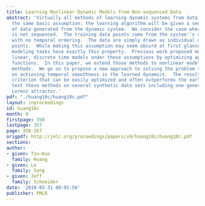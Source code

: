 ```yaml
---
title: Learning Nonlinear Dynamic Models from Non-sequenced Data
abstract: 'Virtually all methods of learning dynamic systems from data start from
  the same basic assumption: the learning algorithm will be given a sequence, or trajectory,
  of data generated from the dynamic system.  We consider the case where the data
  is not sequenced.  The training data points come from the system''s operation but
  with no temporal ordering.  The data are simply drawn as individual disconnected
  points.  While making this assumption may seem absurd at first glance, many scientific
  modeling tasks have exactly this property.  Previous work proposed methods for learning
  linear, discrete time models under these assumptions by optimizing approximate likelihood
  functions.  In this paper, we extend those methods to nonlinear models using kernel
  methods.  We go on to propose a new approach to solving the problem that focuses
  on achieving temporal smoothness in the learned dynamics.  The result is a convex
  criterion that can be easily optimized and often outperforms the earlier methods.  We
  test these methods on several synthetic data sets including one generated from the
  Lorenz attractor.'
pdf: "./huang10c/huang10c.pdf"
layout: inproceedings
id: huang10c
month: 0
firstpage: 350
lastpage: 357
page: 350-357
origpdf: http://jmlr.org/proceedings/papers/v9/huang10c/huang10c.pdf
sections: 
author:
- given: Tzu–Kuo
  family: Huang
- given: Le
  family: Song
- given: Jeff
  family: Schneider
date: '2010-03-31 00:05:50'
publisher: PMLR
---
```

